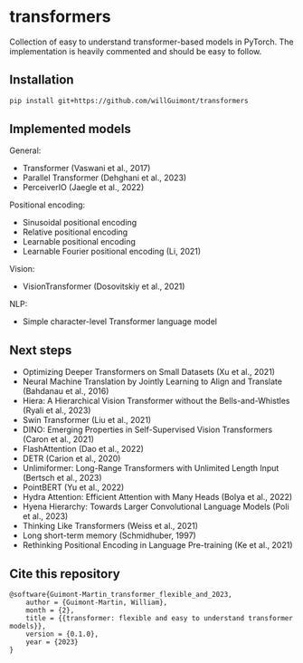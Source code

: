 # transformers

Collection of easy to understand transformer-based models in PyTorch.
The implementation is heavily commented and should be easy to follow.

## Installation

```bash
pip install git+https://github.com/willGuimont/transformers
```

## Implemented models

General:

- Transformer (Vaswani et al., 2017)
- Parallel Transformer (Dehghani et al., 2023)
- PerceiverIO (Jaegle et al., 2022)

Positional encoding:

- Sinusoidal positional encoding
- Relative positional encoding
- Learnable positional encoding
- Learnable Fourier positional encoding (Li, 2021)

Vision:

- VisionTransformer (Dosovitskiy et al., 2021)

NLP:

- Simple character-level Transformer language model

## Next steps

- Optimizing Deeper Transformers on Small Datasets (Xu et al., 2021)
- Neural Machine Translation by Jointly Learning to Align and Translate (Bahdanau et al., 2016)
- Hiera: A Hierarchical Vision Transformer without the Bells-and-Whistles (Ryali et al., 2023)
- Swin Transformer (Liu et al., 2021)
- DINO: Emerging Properties in Self-Supervised Vision Transformers (Caron et al., 2021)
- FlashAttention (Dao et al., 2022)
- DETR (Carion et al., 2020)
- Unlimiformer: Long-Range Transformers with Unlimited Length Input (Bertsch et al., 2023)
- PointBERT (Yu et al., 2022)
- Hydra Attention: Efficient Attention with Many Heads (Bolya et al., 2022)
- Hyena Hierarchy: Towards Larger Convolutional Language Models (Poli et al., 2023)
- Thinking Like Transformers (Weiss et al., 2021)
- Long short-term memory (Schmidhuber, 1997)
- Rethinking Positional Encoding in Language Pre-training (Ke et al., 2021)

## Cite this repository

```
@software{Guimont-Martin_transformer_flexible_and_2023,
    author = {Guimont-Martin, William},
    month = {2},
    title = {{transformer: flexible and easy to understand transformer models}},
    version = {0.1.0},
    year = {2023}
}
```
